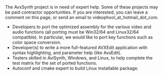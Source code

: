 The AvxSynth project is in need of expert help.  Some of these projects may be paid contractor opportunities.  If you are interested, you can leave a comment on this page, or send an email to  videophool_at_hotmail_dot_com.

* Developers to port the optimized assembly for the various video and audio functions (all porting must be Win32/64 and Linux32/64 compatible).  In particular, we would like to port key functions such as color space conversion.
* Developer(s) to write a more full-featured AVXEdit application with syntax highlighting, and parameter help (like AvsEdit).
* Testers skilled in AviSynth, Windows, and Linux, to help complete the test matrix for the set of ported functions.
* Autoconf and cmake expert to build Linux installable package. 